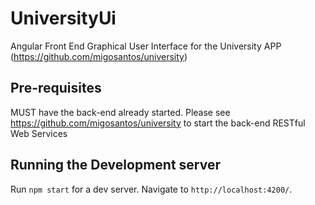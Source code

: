 # UniversityUi

Angular Front End Graphical User Interface for the University APP (https://github.com/migosantos/university)

## Pre-requisites

MUST have the back-end already started. Please see https://github.com/migosantos/university to start the back-end RESTful Web Services

## Running the Development server

Run `npm start` for a dev server. Navigate to `http://localhost:4200/`.
